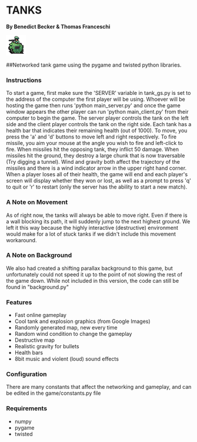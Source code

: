 # TANKS

**By Benedict Becker & Thomas Franceschi**

![TANKS](./media/mid_tank.png)



##Networked tank game using the pygame and twisted python libraries.

### Instructions
To start a game, first make sure the 'SERVER' variable in tank_gs.py is set to the address of the computer the first
player will be using. Whoever will be hosting the game then runs 'python main_server.py' and once the game window
appears the other player can run 'python main_client.py' from their computer to begin the game. The server player
controls the tank on the left side and the client player controls the tank on the right side. Each tank has a health bar
that indicates their remaining health (out of 1000). To move, you press the 'a' and 'd' buttons to move left and right
respectively. To fire missile, you aim your mouse at the angle you wish to fire and left-click to fire. When missiles
hit the opposing tank, they inflict 50 damage. When missiles hit the ground, they destroy a large chunk that is now
traversable (Try digging a tunnel). Wind and gravity both affect the trajectory of the missiles and there is a wind
indicator arrow in the upper right hand corner. When a player loses all of their health, the game will end and each
player's screen will display whether they won or lost, as well as a prompt to press 'q' to quit or 'r' to restart
(only the server has the ability to start a new match).

### A Note on Movement
As of right now, the tanks will always be able to move right. Even if there is a wall blocking its path, it will suddenly 
jump to the next highest ground. We left it this way because the highly interactive (destructive) environment would make for
a lot of stuck tanks if we didn't include this movement workaround.

### A Note on Background
We also had created a shifting parallax background to this game, but unfortunately could not speed it up to the point of not slowing
the rest of the game down. While not included in this version, the code can still be found in "background.py"

### Features
* Fast online gameplay
* Cool tank and explosion graphics (from Google Images)
* Randomly generated map, new every time
* Random wind condition to change the gameplay
* Destructive map
* Realistic gravity for bullets
* Health bars
* 8bit music and violent (loud) sound effects 

### Configuration
There are many constants that affect the networking and gameplay, and can be edited in the game/constants.py file

### Requirements
* numpy
* pygame
* twisted